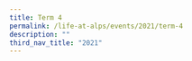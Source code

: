 ```yaml
---
title: Term 4
permalink: /life-at-alps/events/2021/term-4
description: ""
third_nav_title: "2021"
---
```

